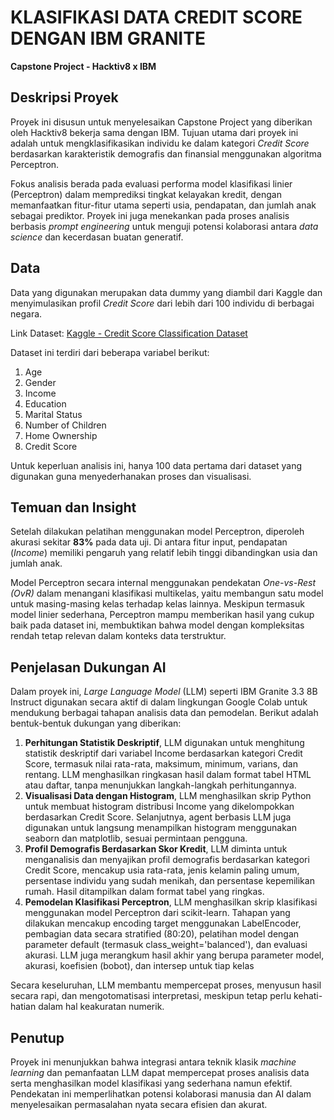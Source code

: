 # KLASIFIKASI DATA CREDIT SCORE DENGAN IBM GRANITE
**Capstone Project - Hacktiv8 x IBM**

## Deskripsi Proyek
Proyek ini disusun untuk menyelesaikan Capstone Project yang diberikan oleh Hacktiv8 bekerja sama dengan IBM. Tujuan utama dari proyek ini adalah untuk mengklasifikasikan individu ke dalam kategori *Credit Score* berdasarkan karakteristik demografis dan finansial menggunakan algoritma Perceptron.

Fokus analisis berada pada evaluasi performa model klasifikasi linier (Perceptron) dalam memprediksi tingkat kelayakan kredit, dengan memanfaatkan fitur-fitur utama seperti usia, pendapatan, dan jumlah anak sebagai prediktor. Proyek ini juga menekankan pada proses analisis berbasis *prompt engineering* untuk menguji potensi kolaborasi antara *data science* dan kecerdasan buatan generatif.

## Data
Data yang digunakan merupakan data dummy yang diambil dari Kaggle dan menyimulasikan profil *Credit Score* dari lebih dari 100 individu di berbagai negara.

Link Dataset: [Kaggle - Credit Score Classification Dataset](https://www.kaggle.com/datasets/sujithmandala/credit-score-classification-dataset/data)

Dataset ini terdiri dari beberapa variabel berikut:
1. Age  
2. Gender  
3. Income  
4. Education  
5. Marital Status  
6. Number of Children  
7. Home Ownership  
8. Credit Score  

Untuk keperluan analisis ini, hanya 100 data pertama dari dataset yang digunakan guna menyederhanakan proses dan visualisasi.

## Temuan dan Insight
Setelah dilakukan pelatihan menggunakan model Perceptron, diperoleh akurasi sekitar **83%** pada data uji. Di antara fitur input, pendapatan (*Income*) memiliki pengaruh yang relatif lebih tinggi dibandingkan usia dan jumlah anak.

Model Perceptron secara internal menggunakan pendekatan *One-vs-Rest (OvR)* dalam menangani klasifikasi multikelas, yaitu membangun satu model untuk masing-masing kelas terhadap kelas lainnya. Meskipun termasuk model linier sederhana, Perceptron mampu memberikan hasil yang cukup baik pada dataset ini, membuktikan bahwa model dengan kompleksitas rendah tetap relevan dalam konteks data terstruktur.

## Penjelasan Dukungan AI
Dalam proyek ini, *Large Language Model* (LLM) seperti IBM Granite 3.3 8B Instruct digunakan secara aktif di dalam lingkungan Google Colab untuk mendukung berbagai tahapan analisis data dan pemodelan. Berikut adalah bentuk-bentuk dukungan yang diberikan:
1. **Perhitungan Statistik Deskriptif**, LLM digunakan untuk menghitung statistik deskriptif dari variabel Income berdasarkan kategori Credit Score, termasuk nilai rata-rata, maksimum, minimum, varians, dan rentang. LLM menghasilkan ringkasan hasil dalam format tabel HTML atau daftar, tanpa menunjukkan langkah-langkah perhitungannya.
2. **Visualisasi Data dengan Histogram**, LLM menghasilkan skrip Python untuk membuat histogram distribusi Income yang dikelompokkan berdasarkan Credit Score. Selanjutnya, agent berbasis LLM juga digunakan untuk langsung menampilkan histogram menggunakan seaborn dan matplotlib, sesuai permintaan pengguna.
3. **Profil Demografis Berdasarkan Skor Kredit**, LLM diminta untuk menganalisis dan menyajikan profil demografis berdasarkan kategori Credit Score, mencakup usia rata-rata, jenis kelamin paling umum, persentase individu yang sudah menikah, dan persentase kepemilikan rumah. Hasil ditampilkan dalam format tabel yang ringkas.
4. **Pemodelan Klasifikasi Perceptron**, LLM menghasilkan skrip klasifikasi menggunakan model Perceptron dari scikit-learn. Tahapan yang dilakukan mencakup encoding target menggunakan LabelEncoder, pembagian data secara stratified (80:20), pelatihan model dengan parameter default (termasuk class_weight='balanced'), dan evaluasi akurasi. LLM juga merangkum hasil akhir yang berupa parameter model, akurasi, koefisien (bobot), dan intersep untuk tiap kelas

Secara keseluruhan, LLM membantu mempercepat proses, menyusun hasil secara rapi, dan mengotomatisasi interpretasi, meskipun tetap perlu kehati-hatian dalam hal keakuratan numerik.

## Penutup
Proyek ini menunjukkan bahwa integrasi antara teknik klasik *machine learning* dan pemanfaatan LLM dapat mempercepat proses analisis data serta menghasilkan model klasifikasi yang sederhana namun efektif. Pendekatan ini memperlihatkan potensi kolaborasi manusia dan AI dalam menyelesaikan permasalahan nyata secara efisien dan akurat.

